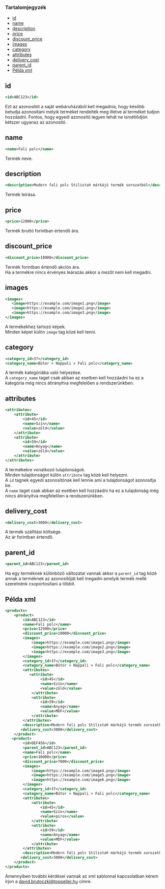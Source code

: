 ### Tartalomjegyzék

- [id](#id)
- [name](#name)
- [description](#description)
- [price](#price)
- [discount_price](#discountprice)
- [images](#images)
- [category](#category)
- [attributes](#attributes)
- [delivery_cost](#deliverycost)
- [parent_id](#parentid)
- [Példa xml](#p%c3%a9lda-xml)

## id

``` xml
<id>ABC123</id>
```
Ezt az azonosítót a saját webáruházából kell megadnia, hogy később betudja azonosítani melyik terméket rendelték meg illetve al terméket tudjon hozzáadni.
Fontos, hogy egyedi azonosító legyen tehát ne ismétlődjön kétszer ugyanaz az azonosító.

## name

``` xml
<name>Fali polc</name>
```
Termék neve.

## description

``` xml
<description>Modern fali polc Stilista® márkájú termék sorozatból</description>
```
Termék leírása.

## price

``` xml
<price>12000</price>
```
Termék bruttó forintban értendő ára.

## discount_price

``` xml
<discount_price>10000</discount_price>
```
Termék forintban értendő akciós ára.  
Ha a termékre nincs érvényes leárazás akkor a mezőt nem kell megadni.

## images

``` xml
<images>
   <image>https://example.com/image1.png</image>
   <image>https://example.com/image2.png</image>
   <image>https://example.com/image3.png</image>
</images>
```
A termékekhez tartozó képek.  
Minden képet külön `image` tag közé kell tenni.

## category

``` xml
<category_id>37</category_id>
<category_name>Bútor > Nappali > Fali polc</category_name>
```
A termék kategóriába való helyezése.  
A `category_name` taget csak abban az esetben kell hozzáadni ha ez a kategória még nincs átirányítva megfelelően a rendszerünkben.

## attributes

``` xml
<attributes>
    <attribute>
        <id>45</id>
        <name>Szín</name>
        <value>zöld</value>
    </attribute>
    <attribute>
        <id>59</id>
        <name>Anyag</name>
        <value>zöld</value>
    </attribute>
</attributes>
```
A termékekre vonatkozó tulajdonságok.  
Minden tulajdonságot külön `attribute` tag közé kell helyezni.  
A `id` tagnek egyedi azonosítónak kell lennie ami a tulajdonságot azonosítja be.  
A `name` taget csak abban az esetben kell hozzáadni ha ez a tulajdonság még nincs átirányítva megfelelően a rendszerünkben.

## delivery_cost

``` xml
<delivery_cost>3000</delivery_cost>
```
A termék szállítási költsége.  
Az ár forintban értendő.

## parent_id

``` xml
<parent_id>ABC123</parent_id>
```

Ha egy terméknek különböző változatai vannak akkor a `parent_id` tag közé annak a terméknek az azonosítóját kell megadni amelyik termék mellé szeretnénk csoportosítani a többit.

## Példa xml

``` xml
<products>
    <product>
        <id>ABC123</id>
        <name>Fali polc</name>
        <price>12500</price>
        <discount_price>10000</discount_price>
        <images>
            <image>https://example.com/image1.png</image>
            <image>https://example.com/image2.png</image>
            <image>https://example.com/image3.png</image>
        </images>
        <category_id>37</category_id>
        <category_name>Bútor > Nappali > Fali polc</category_name>
        <attributes>
           <attribute>
                <id>45</id>
                <name>Szín</name>
                <value>zöld</value>
            </attribute>
            <attribute>
                <id>59</id>
                <name>Anyag</name>
                <value>MDF</value>
            </attribute>
        </attributes>
        <description>Modern fali polc Stilista® márkájú termék sorozatból VOLATO köszönhetően a lebegtető hatásnak gyönyörű kelléke lesz a szobának. Polc szélessége 3,8 cm és max. teherbírása 10 kg függően a fal anyagától, amelyre a polc el lesz helyezve.</description>
       <delivery_cost>3000</delivery_cost>
    </product>
   <product>
        <id>DEF456</id>
        <parent_id>ABC123</parent_id>
        <name>Fali polc</name>
        <price>10000</price>
        <discount_price>7000</discount_price>
        <images>
            <image>https://example.com/image4.png</image>
            <image>https://example.com/image5.png</image>
            <image>https://example.com/image6.png</image>
        </images>
        <category_id>37</category_id>
        <category_name>Bútor > Nappali > Fali polc</category_name>
        <attributes>
            <attribute>
                <id>45</id>
                <name>Szín</name>
                <value>piros</value>
            </attribute>
            <attribute>
                <id>59</id>
                <name>Anyag</name>
                <value>MDF</value>
            </attribute>
        </attributes>
        <description>Modern fali polc Stilista® márkájú termék sorozatból VOLATO köszönhetően a lebegtető hatásnak gyönyörű kelléke lesz a szobának. Polc szélessége 3,8 cm és max. teherbírása 10 kg függően a fal anyagától, amelyre a polc el lesz helyezve.</description>
       <delivery_cost>3000</delivery_cost>
    </product>
</products>
```

Amennyiben további kérdései vannak az xml sablonnal kapcsolatban kérem írjon a david.brutoczki@topseller.hu címre.